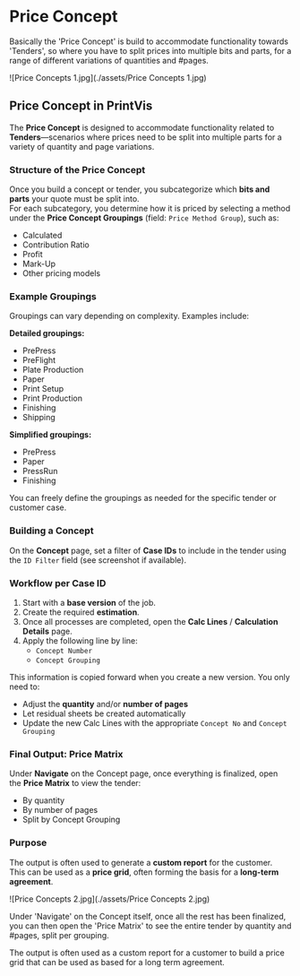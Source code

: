 # Price Concept


Basically the 'Price Concept' is build to accommodate functionality towards 'Tenders', so where you have to split prices into multiple bits and parts, for a range of different variations of quantities and #pages.

![Price Concepts 1.jpg](./assets/Price Concepts 1.jpg)

## Price Concept in PrintVis

The **Price Concept** is designed to accommodate functionality related to **Tenders**—scenarios where prices need to be split into multiple parts for a variety of quantity and page variations.

### Structure of the Price Concept

Once you build a concept or tender, you subcategorize which **bits and parts** your quote must be split into.  
For each subcategory, you determine how it is priced by selecting a method under the **Price Concept Groupings** (field: `Price Method Group`), such as:

- Calculated  
- Contribution Ratio  
- Profit  
- Mark-Up  
- Other pricing models

### Example Groupings

Groupings can vary depending on complexity. Examples include:

**Detailed groupings:**

- PrePress  
- PreFlight  
- Plate Production  
- Paper  
- Print Setup  
- Print Production  
- Finishing  
- Shipping  

**Simplified groupings:**

- PrePress  
- Paper  
- PressRun  
- Finishing  

You can freely define the groupings as needed for the specific tender or customer case.

### Building a Concept

On the **Concept** page, set a filter of **Case IDs** to include in the tender using the `ID Filter` field (see screenshot if available).

### Workflow per Case ID

1. Start with a **base version** of the job.
2. Create the required **estimation**.
3. Once all processes are completed, open the **Calc Lines** / **Calculation Details** page.
4. Apply the following line by line:
   - `Concept Number`
   - `Concept Grouping`

This information is copied forward when you create a new version. You only need to:

- Adjust the **quantity** and/or **number of pages**
- Let residual sheets be created automatically
- Update the new Calc Lines with the appropriate `Concept No` and `Concept Grouping`

### Final Output: Price Matrix

Under **Navigate** on the Concept page, once everything is finalized, open the **Price Matrix** to view the tender:

- By quantity  
- By number of pages  
- Split by Concept Grouping

### Purpose

The output is often used to generate a **custom report** for the customer.  
This can be used as a **price grid**, often forming the basis for a **long-term agreement**.

![Price Concepts 2.jpg](./assets/Price Concepts 2.jpg)

Under 'Navigate' on the Concept itself, once all the rest has been finalized, you can then open the 'Price Matrix' to see the entire tender by quantity and #pages, split per grouping.



The output is often used as a custom report for a customer to build a price grid that can be used as based for a long term agreement.
